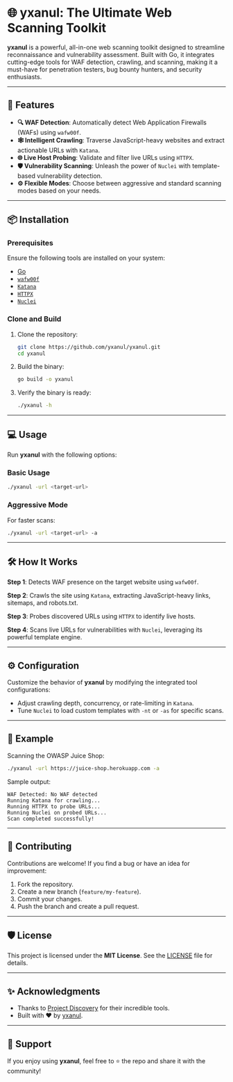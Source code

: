 


# 🌐 yxanul: The Ultimate Web Scanning Toolkit

**yxanul** is a powerful, all-in-one web scanning toolkit designed to streamline reconnaissance and vulnerability assessment. Built with Go, it integrates cutting-edge tools for WAF detection, crawling, and scanning, making it a must-have for penetration testers, bug bounty hunters, and security enthusiasts.

---

## 🚀 Features

- **🔍 WAF Detection**: Automatically detect Web Application Firewalls (WAFs) using `wafw00f`.
- **🕸️ Intelligent Crawling**: Traverse JavaScript-heavy websites and extract actionable URLs with `Katana`.
- **🌐 Live Host Probing**: Validate and filter live URLs using `HTTPX`.
- **🛡️ Vulnerability Scanning**: Unleash the power of `Nuclei` with template-based vulnerability detection.
- **⚙️ Flexible Modes**: Choose between aggressive and standard scanning modes based on your needs.

---

## 📦 Installation

### Prerequisites

Ensure the following tools are installed on your system:
- [Go](https://go.dev/doc/install)
- [`wafw00f`](https://github.com/EnableSecurity/wafw00f)
- [`Katana`](https://github.com/projectdiscovery/katana)
- [`HTTPX`](https://github.com/projectdiscovery/httpx)
- [`Nuclei`](https://github.com/projectdiscovery/nuclei)

### Clone and Build

1. Clone the repository:
   ```bash
   git clone https://github.com/yxanul/yxanul.git
   cd yxanul
   ```

2. Build the binary:
   ```bash
   go build -o yxanul
   ```

3. Verify the binary is ready:
   ```bash
   ./yxanul -h
   ```

---

## 💻 Usage

Run **yxanul** with the following options:

### Basic Usage
```bash
./yxanul -url <target-url>
```

### Aggressive Mode
For faster scans:
```bash
./yxanul -url <target-url> -a
```

---

## 🛠️ How It Works

 **Step 1**: Detects WAF presence on the target website using `wafw00f`.
 
 **Step 2**: Crawls the site using `Katana`, extracting JavaScript-heavy links, sitemaps, and robots.txt.
 
 **Step 3**: Probes discovered URLs using `HTTPX` to identify live hosts.
 
 **Step 4**: Scans live URLs for vulnerabilities with `Nuclei`, leveraging its powerful template engine.

---

## ⚙️ Configuration

Customize the behavior of **yxanul** by modifying the integrated tool configurations:
- Adjust crawling depth, concurrency, or rate-limiting in `Katana`.
- Tune `Nuclei` to load custom templates with `-nt` or `-as` for specific scans.

---

## 📖 Example

Scanning the OWASP Juice Shop:
```bash
./yxanul -url https://juice-shop.herokuapp.com -a
```

Sample output:
```
WAF Detected: No WAF detected
Running Katana for crawling...
Running HTTPX to probe URLs...
Running Nuclei on probed URLs...
Scan completed successfully!
```

---

## 🧩 Contributing

Contributions are welcome! If you find a bug or have an idea for improvement:
1. Fork the repository.
2. Create a new branch (`feature/my-feature`).
3. Commit your changes.
4. Push the branch and create a pull request.

---

## 🛡️ License

This project is licensed under the **MIT License**. See the [LICENSE](LICENSE) file for details.

---

## ✨ Acknowledgments

- Thanks to [Project Discovery](https://projectdiscovery.io/) for their incredible tools.
- Built with ❤️ by [yxanul](https://github.com/yxanul).

---

## 🌟 Support

If you enjoy using **yxanul**, feel free to ⭐ the repo and share it with the community!

